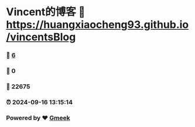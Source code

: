 # Vincent的博客 :link: https://huangxiaocheng93.github.io/vincentsBlog 
### :page_facing_up: [6](https://huangxiaocheng93.github.io/vincentsBlog/tag.html) 
### :speech_balloon: 0 
### :hibiscus: 22675 
### :alarm_clock: 2024-09-16 13:15:14 
### Powered by :heart: [Gmeek](https://github.com/Meekdai/Gmeek)
